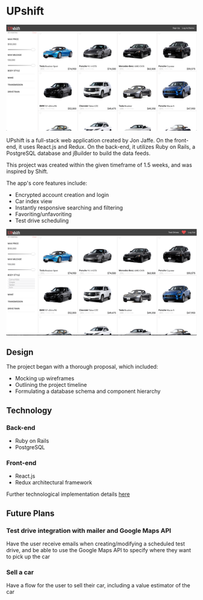 UPshift
======

![Homepage](https://github.com/jonjaffe/UPshift/blob/master/docs/images/home_page.png)
<Enter>

UPshift is a full-stack web application created by Jon Jaffe. On the front-end, it uses React.js and Redux. On the back-end, it utilizes Ruby on Rails, a PostgreSQL database and jBuilder to build the data feeds.
<Enter>

This project was created within the given timeframe of 1.5 weeks, and was inspired by Shift.
<Enter>

The app's core features include:

* Encrypted account creation and login
* Car index view
* Instantly responsive searching and filtering
* Favoriting/unfavoriting
* Test drive scheduling

![Main functionality](https://github.com/jonjaffe/UPshift/blob/master/docs/images/main_functionality.gif)

Design
------
The project began with a thorough proposal, which included:
* Mocking up wireframes
* Outlining the project timeline
* Formulating a database schema and component hierarchy

Technology
------

### Back-end
* Ruby on Rails
* PostgreSQL

### Front-end
* React.js
* Redux architectural framework

Further technological implementation details [here](https://github.com/jonjaffe/shift/blob/master/docs/technology.md)

Future Plans
-----
### Test drive integration with mailer and Google Maps API
Have the user receive emails when creating/modifying a scheduled test drive, and be able to use the Google Maps API to specify where they want to pick up the car
### Sell a car
Have a flow for the user to sell their car, including a value estimator of the car
